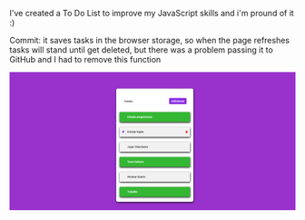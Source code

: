 I've created a To Do List to improve my JavaScript skills and i'm pround of it :)

Commit: it saves tasks in the browser storage, so when the page refreshes tasks will stand until get deleted, but there was a problem passing it to GitHub and I had to remove this function

<img src="./assets/Project.png">